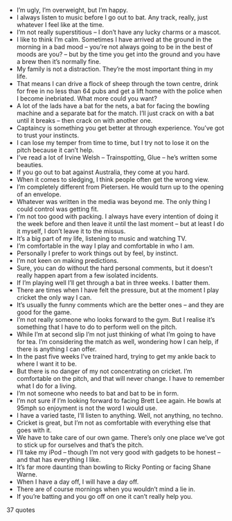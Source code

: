  - I’m ugly, I’m overweight, but I’m happy.
 - I always listen to music before I go out to bat. Any track, really, just whatever I feel like at the time.
 - I’m not really superstitious – I don’t have any lucky charms or a mascot.
 - I like to think I’m calm. Sometimes I have arrived at the ground in the morning in a bad mood – you’re not always going to be in the best of moods are you? – but by the time you get into the ground and you have a brew then it’s normally fine.
 - My family is not a distraction. They’re the most important thing in my life.
 - That means I can drive a flock of sheep through the town centre, drink for free in no less than 64 pubs and get a lift home with the police when I become inebriated. What more could you want?
 - A lot of the lads have a bat for the nets, a bat for facing the bowling machine and a separate bat for the match. I’ll just crack on with a bat until it breaks – then crack on with another one.
 - Captaincy is something you get better at through experience. You’ve got to trust your instincts.
 - I can lose my temper from time to time, but I try not to lose it on the pitch because it can’t help.
 - I’ve read a lot of Irvine Welsh – Trainspotting, Glue – he’s written some beauties.
 - If you go out to bat against Australia, they come at you hard.
 - When it comes to sledging, I think people often get the wrong view.
 - I’m completely different from Pietersen. He would turn up to the opening of an envelope.
 - Whatever was written in the media was beyond me. The only thing I could control was getting fit.
 - I’m not too good with packing. I always have every intention of doing it the week before and then leave it until the last moment – but at least I do it myself, I don’t leave it to the missus.
 - It’s a big part of my life, listening to music and watching TV.
 - I’m comfortable in the way I play and comfortable in who I am.
 - Personally I prefer to work things out by feel, by instinct.
 - I’m not keen on making predictions.
 - Sure, you can do without the hard personal comments, but it doesn’t really happen apart from a few isolated incidents.
 - If I’m playing well I’ll get through a bat in three weeks. I batter them.
 - There are times when I have felt the pressure, but at the moment I play cricket the only way I can.
 - It’s usually the funny comments which are the better ones – and they are good for the game.
 - I’m not really someone who looks forward to the gym. But I realise it’s something that I have to do to perform well on the pitch.
 - While I’m at second slip I’m not just thinking of what I’m going to have for tea. I’m considering the match as well, wondering how I can help, if there is anything I can offer.
 - In the past five weeks I’ve trained hard, trying to get my ankle back to where I want it to be.
 - But there is no danger of my not concentrating on cricket. I’m comfortable on the pitch, and that will never change. I have to remember what I do for a living.
 - I’m not someone who needs to bat and bat to be in form.
 - I’m not sure if I’m looking forward to facing Brett Lee again. He bowls at 95mph so enjoyment is not the word I would use.
 - I have a varied taste, I’ll listen to anything. Well, not anything, no techno.
 - Cricket is great, but I’m not as comfortable with everything else that goes with it.
 - We have to take care of our own game. There’s only one place we’ve got to stick up for ourselves and that’s the pitch.
 - I’ll take my iPod – though I’m not very good with gadgets to be honest – and that has everything I like.
 - It’s far more daunting than bowling to Ricky Ponting or facing Shane Warne.
 - When I have a day off, I will have a day off.
 - There are of course mornings when you wouldn’t mind a lie in.
 - If you’re batting and you go off on one it can’t really help you.

37 quotes